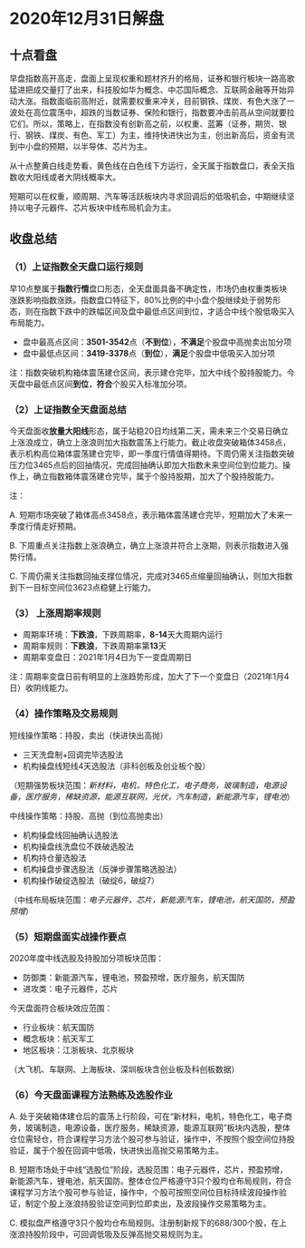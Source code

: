 # 2020年12月31日解盘

## 十点看盘

早盘指数高开高走，盘面上呈现权重和题材齐升的格局，证券和银行板块一路高歌猛进把成交量打了出来，科技股如华为概念、中芯国际概念、互联网金融等开始异动大涨。指数面临前高附近，就需要权重来冲关，目前钢铁、煤炭、有色大涨了一波处在高位震荡中，超跌的当数证券、保险和银行，指数要冲击前高从空间就要拉它们。所以，策略上，在指数没有创新高之前，以权重、蓝筹（证券，期货、银行、钢铁、煤炭、有色、军工）为主，维持快进快出为主，创出新高后，资金有流到中小盘的预期，以半导体、芯片为主。

从十点整黄白线走势看，黄色线在白色线下方运行，全天属于指数盘口，表全天指数收大阳线或者大阴线概率大。

短期可以在权重，顺周期、汽车等活跃板块内寻求回调后的低吸机会，中期继续坚持以电子元器件、芯片板块中线布局机会为主。

## 收盘总结

### （1）上证指数全天盘口运行规则

早10点整属于**指数行情**盘口形态，全天盘面具备不确定性，市场仍由权重类板块涨跌影响指数涨跌。指数盘口特征下，80%比例的中小盘个股继续处于弱势形态，则在指数下跌中的跌幅区间及盘中最低点区间到位，才适合中线个股低吸买入布局能力。

- 盘中最高点区间：**3501-3542**点（**不到位**），**不满足**个股盘中高抛卖出加分项
- 盘中最低点区间：**3419-3378**点（**到位**），**满足**个股盘中低吸买入加分项

注：指数突破机构箱体震荡建仓区间，表示建仓完毕，加大中线个股持股能力。今天盘中最低点区间**到位**，**符合**个股买入标准加分项。

### （2）上证指数全天盘面总结

今天盘面收**放量大阳线**形态，属于站稳20日均线第二天，需未来三个交易日确立上涨浪成立，确立上涨浪则加大指数震荡上行能力。截止收盘突破箱体3458点，表示机构高位箱体震荡建仓完毕，即一季度行情值得期待。下周仍需关注指数突破压力位3465点后的回抽情况，完成回抽确认即加大指数未来空间位到位能力。操作上，确立指数箱体震荡建仓完毕，属于个股持股期，加大了个股持股能力。

注：

A. 短期市场突破了箱体高点3458点，表示箱体震荡建仓完毕，短期加大了未来一季度行情走好预期。

B. 下周重点关注指数上涨浪确立，确立上涨浪并符合上涨期，则表示指数进入强势行情。

C. 下周仍需关注指数回抽支撑位情况，完成对3465点缩量回抽确认，则加大指数到下一目标空间位3623点稳健上行能力。

### （3） 上涨周期率规则

- 周期率环境：**下跌浪**，下跌周期率，**8-14**天大周期内运行
- 周期率规则：**下跌浪**，下跌周期率第**13**天
- 周期率变盘日：2021年1月4日为下一变盘周期日

注：周期率变盘日前有明显的上涨趋势形成，加大了下一个变盘日（2021年1月4日）收阴线能力。

### （4）操作策略及交易规则

短线操作策略：持股，卖出（快进快出高抛）

- 三天洗盘制+回调完毕选股法
- 机构操盘线短线4天选股法（非科创板及创业板个股）

（短期强势板块范围：_新材料，电机，特色化工，电子商务，玻璃制造，电源设备，医疗服务，稀缺资源，能源互联网，光伏，汽车制造，新能源汽车，锂电池_）

中线操作策略：持股、高抛（到位高抛卖出）

- 机构操盘线回抽确认选股法
- 机构操盘线洗盘位不跌破选股法
- 机构持仓量选股法
- 机构操盘步骤选股法（反弹步骤策略选股法）
- 机构操作破绽选股法（破绽6，破绽7）

（中线布局板块范围：_电子元器件，芯片，新能源汽车，锂电池，航天国防，预盈预增_）

### （5）短期盘面实战操作要点

2020年度中线选股及持股加分项板块范围：

- 防御类：新能源汽车，锂电池，预盈预增，医疗服务，航天国防
- 进攻类：电子元器件，芯片

今天盘面符合板块效应范围：

- 行业板块：航天国防
- 概念板块：航天军工
- 地区板块：江浙板块、北京板块

（大飞机、车联网、上海板块、深圳板块含创业板及科创板数据）

### （6）今天盘面课程方法熟练及选股作业

A. 处于突破箱体建仓后的震荡上行阶段，可在“新材料，电机，特色化工，电子商务，玻璃制造，电源设备，医疗服务，稀缺资源，能源互联网”板块内选股，整体仓位需轻仓，符合课程学习方法个股可参与验证，操作中，不按照个股空间位持股验证，属于个股在回调中低吸，快进快出高抛交易策略为主。

B. 短期市场处于中线“选股位”阶段，选股范围：电子元器件，芯片，预盈预增，新能源汽车，锂电池，航天国防。整体仓位严格遵守3只个股均仓布局规则，符合课程学习方法个股可参与验证，操作中，个股可按照空间位目标持续波段操作验证，制定个股上涨浪持股验证空间到位即卖出，及波段操作交易策略为主。

C. 模拟盘严格遵守3只个股均仓布局规则。注册制新规下的688/300个股，在上涨浪持股阶段中，可回调低吸及反弹高抛交易规则为主。
